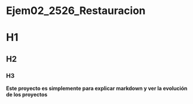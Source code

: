 # Ejem02_2526_Restauracion
# H1
## H2
### H3
**Este proyecto es simplemente para explicar markdown y ver la evolución de los proyectos**
